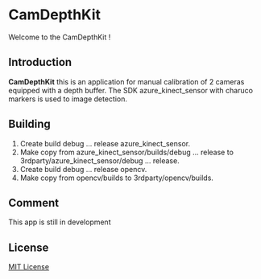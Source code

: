 # CamDepthKit

Welcome to the CamDepthKit ! 

## Introduction

**CamDepthKit** this is an application for manual calibration of 2 cameras equipped with a depth buffer.
The SDK azure_kinect_sensor with charuco markers is used to image detection.

## Building

1. Create build debug ... release azure_kinect_sensor.
2. Make copy from azure_kinect_sensor/builds/debug ... release to 3rdparty/azure_kinect_sensor/debug ... release.
3. Create build debug ... release opencv. 
4. Make copy from opencv/builds to 3rdparty/opencv/builds.


## Comment

This app is still in development

## License

[MIT License](LICENSE)


